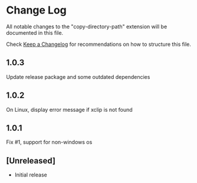 # Change Log
All notable changes to the "copy-directory-path" extension will be documented in this file.

Check [Keep a Changelog](http://keepachangelog.com/) for recommendations on how to structure this file.


## 1.0.3
Update release package and some outdated dependencies


## 1.0.2
On Linux, display error message if xclip is not found

## 1.0.1

Fix #1, support for non-windows os

## [Unreleased]
- Initial release